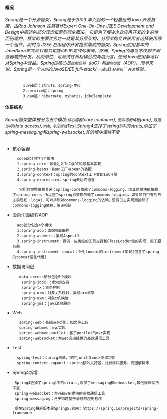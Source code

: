 #### 概况
###### Spring是一个开源框架，Spring是于2003 年兴起的一个轻量级的Java 开发框架，由Rod Johnson 在其著作Expert One-On-One J2EE Development and Design中阐述的部分理念和原型衍生而来。它是为了解决企业应用开发的复杂性而创建的。框架的主要优势之一就是其分层架构，分层架构允许使用者选择使用哪一个组件，同时为 J2EE 应用程序开发提供集成的框架。Spring使用基本的JavaBean来完成以前只可能由EJB完成的事情。然而，Spring的用途不仅限于服务器端的开发。从简单性、可测试性和松耦合的角度而言，任何Java应用都可以从Spring中受益。Spring的核心是`控制反转`（IoC）和`面向切面`（AOP）。简单来说，Spring是一个`分层`的JavaSE/EE full-stack(一站式) `轻量级``开源`框架。
            
            1.web层：struts，spring-MVC
            2.service层：spring
            3.dao层：hibernate，mybatis，jdbcTemplate

#### 体系结构
###### Spring框架整体被分为五个模块:`核心容器`(core container), `面向切面编程`(aop), `数据访问`(date access), `Web`, `单元测试`Test.Spring4去掉了spring3中的struts,添加了spring-messaging和spring-websocket,其他模块保持不变
* 核心容器
     
        core部分包含4个模块
        1.spring-core：依赖注入IoC与DI的最基本实现
        2.spring-beans：Bean工厂与bean的装配
        3.spring-context：spring的context上下文即IoC容器 
        4.spring-expression：spring表达式语言

         它们的完整依赖关系：spring-core依赖了commons-logging，而其他模块都依赖了spring-core，所以整个spring框架都依赖了commons-logging，如果项目中有的日志实现如：log4j，可以排除对commons-logging的依赖，没有日志实现而排除了commons-logging依赖，编译报错
* 面向切面编程AOP

        aop部分包含4个模块 
        1.spring-aop：面向切面编程
        2.spring-aspects：集成AspectJ
        3.spring-instrument：提供一些类级的工具支持和ClassLoader级的实现，用于服务器
        4.spring-instrument-tomcat：针对tomcat的instrument实现(包含了spring的tomcat设备代理)
* 数据访问层

         data access部分包含5个模块
          spring-jdbc：jdbc的支持
          spring-tx：事务控制
          spring-orm：对象关系映射，集成orm框架
          spring-oxm：对象xml映射
          spring-jms：java消息服务
* Web

         spring-web：基础web功能，如文件上传
         spring-webmvc：mvc实现
         spring-webmvc-portlet：基于portlet的mvc实现
         spring-websocket：为web应用提供的高效通信工具
* Test

        spring-test：spring测试，提供junit与mock测试功能
        spring-context-support：spring额外支持包，比如邮件服务、视图解析等
* Spring4新增

       Spring4去掉了spring3中的struts,添加了messaging和websocket,其他模块保持不变.
       spring-websocket：为web应用提供的高效通信工具
       spring-messaging：用于构建基于消息的应用程序
       
       现在Spring最新版本是Spring5.官网：https://spring.io/projects/spring-framework
   
